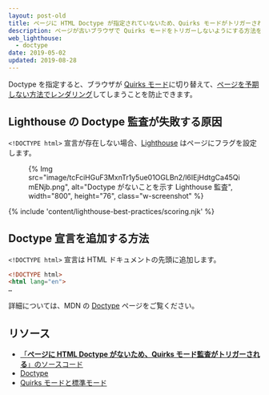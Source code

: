 ```yaml
---
layout: post-old
title: ページに HTML Doctype が指定されていないため、Quirks モードがトリガーされる
description: ページが古いブラウザで Quirks モードをトリガーしないようにする方法を学習します。
web_lighthouse:
  - doctype
date: 2019-05-02
updated: 2019-08-28
---
```


Doctype を指定すると、ブラウザが [Quirks モード](https://developer.mozilla.org/docs/Web/HTML/Quirks_Mode_and_Standards_Mode)に切り替えて、[ページを予期しない方法でレンダリング](https://quirks.spec.whatwg.org/#css)してしまうことを防止できます。

## Lighthouse の Doctype 監査が失敗する原因

`<!DOCTYPE html>` 宣言が存在しない場合、[Lighthouse](https://developers.google.com/web/tools/lighthouse/) はページにフラグを設定します。

<figure class="w-figure">{% Img src="image/tcFciHGuF3MxnTr1y5ue01OGLBn2/l6IEjHdtgCa45QimENjb.png", alt="Doctype がないことを示す Lighthouse 監査", width="800", height="76", class="w-screenshot" %}</figure>

{% include 'content/lighthouse-best-practices/scoring.njk' %}

## Doctype 宣言を追加する方法

`<!DOCTYPE html>` 宣言は HTML ドキュメントの先頭に追加します。

```html
<!DOCTYPE html>
<html lang="en">
…
```

詳細については、MDN の [Doctype](https://developer.mozilla.org/docs/Glossary/Doctype) ページをご覧ください。

## リソース

- [「**ページに HTML Doctype がないため、Quirks モード監査がトリガーされる**」のソースコード](https://github.com/GoogleChrome/lighthouse/blob/ecd10efc8230f6f772e672cd4b05e8fbc8a3112d/lighthouse-core/audits/dobetterweb/doctype.js)
- [Doctype](https://developer.mozilla.org/docs/Glossary/Doctype)
- [Quirks モードと標準モード](https://developer.mozilla.org/docs/Web/HTML/Quirks_Mode_and_Standards_Mode)
